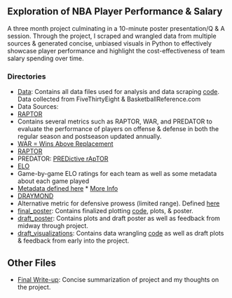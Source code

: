 ## Exploration of NBA Player Performance &amp; Salary

A three month project culminating in a 10-minute poster presentation/Q & A session. Through the project, I scraped and wrangled data from multiple sources & generated concise, unbiased visuals in Python to effectively 
showcase player performance and highlight the cost-effectiveness of team salary spending over time.

### Directories
* [Data](./Data): Contains all data files used for analysis and data scraping [code](./Data/SalaryDataScraping.ipynb). Data collected from FiveThirtyEight & BasketballReference.com
 * Data Sources:
  * [RAPTOR](https://github.com/fivethirtyeight/data/tree/master/nba-raptor)
   * Contains several metrics such as RAPTOR, WAR, and PREDATOR to evaluate the performance of players on offense & defense in both the regular season and postseason updated annually.
   * [WAR = Wins Above Replacement](https://www.nbastuffer.com/analytics101/wins-above-replacement-player-warp/)
   * [RAPTOR](https://fivethirtyeight.com/features/how-our-raptor-metric-works/)
   * PREDATOR: [PREDictive rApTOR](https://fivethirtyeight.com/features/how-our-raptor-metric-works/#:~:text=RAPTOR%2Ddriven%20predictions,PREDATOR%20(PREDictive%20rApTOR).)
  * [ELO](https://github.com/fivethirtyeight/data/tree/master/nba-forecasts)
   * Game-by-game ELO ratings for each team as well as some metadata about each game played
   * [Metadata defined here](https://github.com/fivethirtyeight/data/tree/master/nba-elo)
    * [More Info](https://en.wikipedia.org/wiki/Elo_rating_system)
  * [DRAYMOND](https://github.com/fivethirtyeight/data/tree/master/nba-draymond)
   * Alternative metric for defensive prowess (limited range). Defined [here](https://fivethirtyeight.com/features/a-better-way-to-evaluate-nba-defense/)
* [final_poster](./final_poster): Contains finalized plotting [code](./final_poster/final_plots.ipynb), plots, & poster. 
* [draft_poster](./draft_poster): Contains plots and draft poster as well as feedback from midway through project.
* [draft_visualizations](./draft_visualizations): Contains data wrangling [code](./draft_visualizations/ContractValuesDataMunging.ipynb) as well as draft plots & feedback from early into the project.

## Other Files
* [Final Write-up](./ManneY_FinalWrite-up): Concise summarization of project and my thoughts on the project. 
